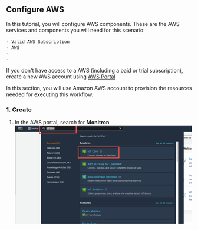 ## Configure AWS 

In this tutorial, you will configure AWS components. These are the AWS services and components you will need for this scenario:

    - Valid AWS Subscription
    - AWS 
    - 
    - 

If you don't have access to a AWS (including a paid or trial subscription), create a new AWS account using [AWS Portal](https://aws.amazon.com/)


In this section, you will use Amazon AWS account to provision the resources needed for executing this workflow.

### 1. Create 

1. In the AWS portal, search for **Monitron** 
    ![plot](./images/iot-core-search.png) 
